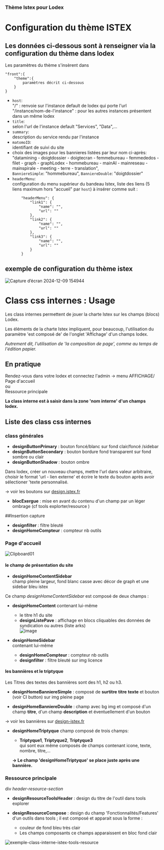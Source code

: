 ### Thème Istex pour Lodex

# Configuration du thème ISTEX

## Les données ci-dessous sont à renseigner via la configuration du thème dans lodex

Les paramètres du thème s'insèrent dans

```
"front":{
    "theme":{
        paramètres décrit ci-dessous
    }
}
```

-   `host`:  
     "/" : renvoie sur l'instance default de lodex qui porte l'url  
     "/instance/nom-de-l'instance" : pour les autres instances présentent dans un même lodex
-   `title`:  
    selon l'url de l'instance default "Services", "Data",...
-   `summary`:  
    description du service rendu par l'instance
-   `matomoID`:  
    identifiant de suivi du site
-   choix des images pour les bannieres listées par leur nom ci-après: "datamining - doigtdossier - doigtecran - femmebureau - femmededos - filet - graph - graphLodex - hommebureau - mainAI - mainreseau - mainspirale - meeting - terre - translation",    
    `BanniereSimple`: "hommebureau",
    `BanniereDouble`: "doigtdossier"
-   `headerMenu`:  
    configuration du menu supérieur du bandeau Istex, liste des liens (5 liens maximum hors "accueil" par `host`) à insérer comme suit :
    ```
        "headerMenu": {
            "link1": {
                "name": "",
                "url": ""
            },
            "link2": {
                "name": "",
                "url": ""
            },
            "link3": {
                "name": "",
                "url": ""
            }
        }
    ```

## exemple de configuration du thème istex

![Capture d’écran 2024-12-09 154944](https://github.com/user-attachments/assets/0ba1d554-081c-4cb0-98bf-2424f74fb933)

# Class css internes : Usage

Les class internes permettent de jouer la charte Istex sur les champs (blocs) Lodex.

Les éléments de la charte Istex impliquent, pour beaucoup, l'utilisation du paramètre 'est composé de' de l'onglet 'Affichage' d'un champs lodex.

_Autrement dit, l'utilisation de 'la composition de page', comme au temps de l'édition papier._

## En pratique

Rendez-vous dans votre lodex et connectez l'admin -> menu AFFICHAGE/  
Page d'accueil  
ou  
Ressource principale

**La class interne est à saisir dans la zone 'nom interne' d'un champs lodex.**

## Liste des class css internes

### class générales

-   **designButtonPrimary** : bouton foncé/blanc sur fond clair/foncé /sidebar
-   **designButtonSecondary** : bouton bordure fond transparent sur fond sombre ou clair
-   **designButtonShadow** : bouton ombre

Dans lodex, créer un nouveau champs, mettre l'url dans valeur arbitraire, choisir le format 'url - lien externe' et écrire le texte du bouton après avoir sélectioner 'texte personnalisé.

-> voir les boutons sur [design.istex.fr](https://design.istex.fr/boutons/)

-   **blocExergue** : mise en avant du contenu d'un champ par un léger ombrage (cf tools explorter/resource )

##Insertion capture

-   **designfilter** : filtre bleuté
-   **designHomeCompteur** : compteur nb outils

### Page d'accueil

![Clipboard01](https://github.com/user-attachments/assets/075525a1-52a8-4ba6-bb0c-6efc541cbd1f)

#### le champ de présentation du site

-   **designHomeContentSidebar**  
    champ pleine largeur, fond blanc casse avec décor de graph et une sidebar bleu istex

Ce champ _designHomeContentSidebar_ est composé de deux champs :

-   **designHomeContent**
    contenant lui-même

    -   le titre h1 du site
    -   **designListePave** : affichage en blocs cliquables des données de syndication ou autres (liste arks)  
        ![image](https://github.com/user-attachments/assets/b09fe55c-e4d0-467e-a046-879e30e9e019)

-   **designHomeSidebar**  
    contenant lui-même
    -   **designHomeCompteur** : compteur nb outils
    -   **designfilter** : filtre bleuté sur img licence

#### les bannières et le triptyque

Les Titres des textes des bannières sont des h1, h2 ou h3.

-   **designHomeBanniereSimple** : composé de **surtitre** **titre** **texte** et bouton (voir CI button) sur img pleine page

-   **designHomeBanniereDouble** : champ avec bg img et composé d'un champ **titre**, d'un champ **description** et éventuellement d'un bouton

-> voir les bannières sur [design-istex.fr](https://design.istex.fr/banniere/)

-   **designHomeTriptyque** champ composé de trois champs:

    -   **Triptyque1**, **Triptyque2**, **Triptyque3**  
        qui sont eux même composés de champs contenant icone, texte, nombre, titre,...

    **-> Le champ 'designHomeTriptyque' se place juste après une bannière.**

### Ressource principale

div _header-resource-section_

-   **designResourceToolsHeader** : design du titre de l'outil dans tools explorer

-   **designResourceCompose** : design du champ 'Fonctionnalités/Features' d'un outils dans tools ; il est composé et apparait sous la forme :
    -   couleur de fond bleu très clair
    -   Les champs composants ce champs apparaissent en bloc fond clair

![exemple-class-interne-istex-tools-resource](https://github.com/Inist-CNRS/lodex/assets/122360177/252c3b1a-193f-4d90-9f35-75bfdddffc54)

